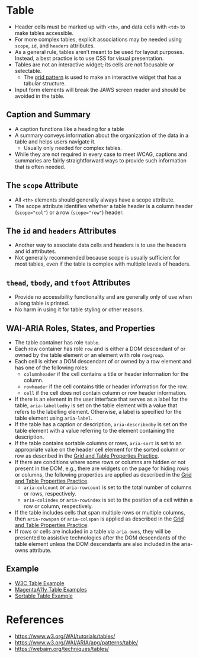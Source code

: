 
# Table
- Header cells must be marked up with <code>\<th></code>, and data cells with <code>\<td></code> to make tables accessible.
- For more complex tables, explicit associations may be needed using <code>scope</code>, <code>id</code>, and <code>headers</code> attributes.
- As a general rule, tables aren’t meant to be used for layout purposes. Instead, a best practice is to use CSS for visual presentation.
- Tables are not an interactive widget; its cells are not focusable or selectable.
  - The [grid pattern](https://www.w3.org/WAI/ARIA/apg/patterns/grid/) is used to make an interactive widget that has a tabular structure.
- Input form elements will break the JAWS screen reader and should be avoided in the table.

## Caption and Summary
- A caption functions like a heading for a table
- A summary conveys information about the organization of the data in a table and helps users navigate it.
  - Usually only needed for complex tables.
- While they are not required in every case to meet WCAG, captions and summaries are fairly straightforward ways to provide such information that is often needed.

## The <code>scope</code> Attribute
- All <code>\<th></code> elements should generally always have a scope attribute.
- The scope attribute identifies whether a table header is a column header (<code>scope="col"</code>) or a row (<code>scope="row"</code>) header.

## The <code>id</code> and <code>headers</code> Attributes
- Another way to associate data cells and headers is to use the headers and id attributes.
- Not generally recommended because scope is usually sufficient for most tables, even if the table is complex with multiple levels of headers.

## <code>thead</code>, <code>tbody</code>, and <code>tfoot</code> Attributes
- Provide no accessibility functionality and are generally only of use when a long table is printed.
- No harm in using it for table styling or other reasons.

## WAI-ARIA Roles, States, and Properties
- The table container has role <code>table</code>.
- Each row container has role <code>row</code> and is either a DOM descendant of or owned by the table element or an element with role <code>rowgroup</code>.
- Each cell is either a DOM descendant of or owned by a row element and has one of the following roles:
  - <code>columnheader</code> if the cell contains a title or header information for the column.
  - <code>rowheader</code> if the cell contains title or header information for the row.
  - <code>cell</code> if the cell does not contain column or row header information.
- If there is an element in the user interface that serves as a label for the table, <code>aria-labelledby</code> is set on the table element with a value that refers to the labelling element. Otherwise, a label is specified for the table element using <code>aria-label</code>.
- If the table has a caption or description, <code>aria-describedby</code> is set on the table element with a value referring to the element containing the description.
- If the table contains sortable columns or rows, <code>aria-sort</code> is set to an appropriate value on the header cell element for the sorted column or row as described in the [Grid and Table Properties Practice](https://www.w3.org/WAI/ARIA/apg/practices/grid-and-table-properties/#gridAndTableProperties_sort).
- If there are conditions where some rows or columns are hidden or not present in the DOM, e.g., there are widgets on the page for hiding rows or columns, the following properties are applied as described in the [Grid and Table Properties Practice](https://www.w3.org/WAI/ARIA/apg/practices/grid-and-table-properties/).
  - <code>aria-colcount</code> or <code>aria-rowcount</code> is set to the total number of columns or rows, respectively.
  - <code>aria-colindex</code> or <code>aria-rowindex</code> is set to the position of a cell within a row or column, respectively.
- If the table includes cells that span multiple rows or multiple columns, then <code>aria-rowspan</code> or <code>aria-colspan</code> is applied as described in the [Grid and Table Properties Practice](https://www.w3.org/WAI/ARIA/apg/practices/grid-and-table-properties/#gridAndTableProperties_spans).
- If rows or cells are included in a table via <code>aria-owns</code>, they will be presented to assistive technologies after the DOM descendants of the table element unless the DOM descendants are also included in the aria-owns attribute.

## Example
- [W3C Table Example](https://www.w3.org/WAI/ARIA/apg/patterns/table/examples/table/)
- [MagentaA11y Table Examples](https://www.magentaa11y.com/checklist-web/table/)
- [Sortable Table Example](https://www.w3.org/WAI/ARIA/apg/patterns/table/examples/sortable-table/)

# References
- https://www.w3.org/WAI/tutorials/tables/
- https://www.w3.org/WAI/ARIA/apg/patterns/table/
- https://webaim.org/techniques/tables/
